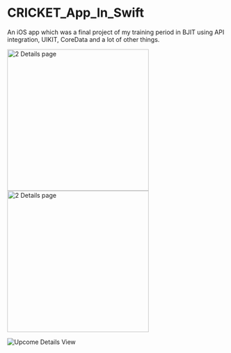 # CRICKET_App_In_Swift
An iOS app which was a final project of my training period in BJIT using API integration, UIKIT, CoreData and a lot of other things.


<img width="325" alt="2 Details page" src="https://user-images.githubusercontent.com/69003347/222793761-b9c82472-673d-4fe3-aaa5-ee7adba1b392.png">

<img width="325" alt="2 Details page" src="https://user-images.githubusercontent.com/69003347/222794446-6357ad34-c313-4d68-a4ec-cf8650006897.png">




![Upcome Details View](https://user-images.githubusercontent.com/69003347/222795230-8ded18f6-d12d-4ecd-be69-371454e88f23.png)
